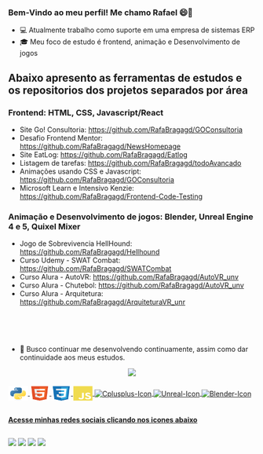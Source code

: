 ### Bem-Vindo ao meu perfil! Me chamo Rafael 😄👋

- 💻 Atualmente trabalho como suporte em uma empresa de sistemas ERP
- 🎓 Meu foco de estudo é frontend, animação e Desenvolvimento de jogos

## Abaixo apresento as ferramentas de estudos e os repositorios dos projetos separados por área
### Frontend: HTML, CSS, Javascript/React

- Site Go! Consultoria: https://github.com/RafaBragagd/GOConsultoria
- Desafio Frontend Mentor: https://github.com/RafaBragagd/NewsHomepage
- Site EatLog: https://github.com/RafaBragagd/Eatlog
- Listagem de tarefas: https://github.com/RafaBragagd/todoAvancado
- Animações usando CSS e Javascript: https://github.com/RafaBragagd/GOConsultoria
- Microsoft Learn e Intensivo Kenzie: https://github.com/RafaBragagd/Frontend-Code-Testing

### Animação e Desenvolvimento de jogos: Blender, Unreal Engine 4 e 5, Quixel Mixer
- Jogo de Sobrevivencia HellHound: https://github.com/RafaBragagd/Hellhound
- Curso Udemy - SWAT Combat: https://github.com/RafaBragagd/SWATCombat
- Curso Alura - AutoVR: https://github.com/RafaBragagd/AutoVR_unv
- Curso Alura - Chutebol: https://github.com/RafaBragagd/AutoVR_unv
- Curso Alura - Arquitetura: https://github.com/RafaBragagd/ArquiteturaVR_unr

<br><br><br>
- 🤔 Busco continuar me desenvolvendo continuamente, assim como dar continuidade aos meus estudos.


<div align="center">
  <a href="https://www.linkedin.com/in/rafaelbraga2b6aa7/">
  <img height="155em" src="https://github-readme-stats.vercel.app/api?username=RafaBragagd&show_icons=true&theme=cobalt&include_all_commits=true&count_private=true"/>
</div>
<div style="display: inline_block"><br>
  <img align="center" alt="Python-Icon" height="30" width="40" src="https://raw.githubusercontent.com/devicons/devicon/master/icons/python/python-original.svg"/>
  <img align="center" alt="HTML-Icon" height="30" width="40" src="https://raw.githubusercontent.com/devicons/devicon/master/icons/html5/html5-original.svg"/>
  <img align="center" alt="CSS-Icon" height="30" width="40" src="https://raw.githubusercontent.com/devicons/devicon/master/icons/css3/css3-original.svg"/>
  <img align="center" alt="JavaScript-Icon" height="30" width="40" src="https://raw.githubusercontent.com/devicons/devicon/master/icons/javascript/javascript-plain.svg"/>
  <img align="center" alt="Cplusplus-Icon" height="30" width="40" src="https://cdn.jsdelivr.net/gh/devicons/devicon/icons/cplusplus/cplusplus-original.svg" />
  <img align="center" alt="Unreal-Icon" height="30" width="40" src="https://cdn.jsdelivr.net/gh/devicons/devicon/icons/unrealengine/unrealengine-original.svg" />
  <img align="center" alt="Blender-Icon" height="30" width="40" src="https://cdn.jsdelivr.net/gh/devicons/devicon/icons/blender/blender-original.svg" />
</div>
  
  ##
  #### Acesse minhas redes sociais clicando nos icones abaixo
  ##
 
<div> 
  <a href="https://www.instagram.com/rafaels.braga/" target="_blank"><img src="https://img.shields.io/badge/-Instagram-%23E4405F?style=for-the-badge&logo=instagram&logoColor=white" target="_blank"></a>
  <a href = "mailto:rbraga.gd@gmail.com"><img src="https://img.shields.io/badge/Gmail-D14836?style=for-the-badge&logo=gmail&logoColor=white" target="_blank"></a>
  <a href="https://www.linkedin.com/in/rafaelbraga2b6aa7/" target="_blank"><img src="https://img.shields.io/badge/-LinkedIn-%230077B5?style=for-the-badge&logo=linkedin&logoColor=white" target="_blank"></a> 
  <a href="https://rafaeldasilvabraga4.artstation.com/" target="_blank"><img src="https://img.shields.io/badge/-Artstation-%2523E4405F?style=for-the-badge&logo=Artstation&logoColor=White&color=%23171717" target="_blank"></a> 
 
 
</div>
